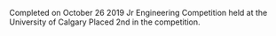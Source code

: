 Completed on October 26 2019
Jr Engineering Competition held at the University of Calgary
Placed 2nd in the competition.

